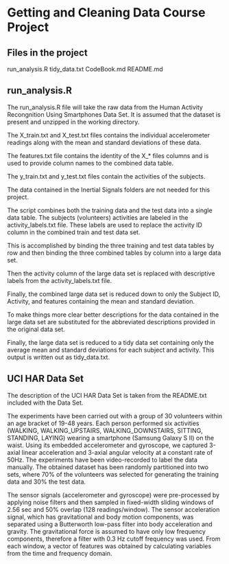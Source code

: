 # Getting and Cleaning Data Course Project

## Files in the project

run_analysis.R
tidy_data.txt
CodeBook.md
README.md

## run_analysis.R

The run_analysis.R file will take the raw data from the Human Activity Recongnition Using Smartphones Data Set. It is assumed that the dataset is present and unzipped in the working directory. 

The X_train.txt and X_test.txt files contains the individual accelerometer readings along with the mean and standard deviations of these data.

The features.txt file contains the identity of the X_* files columns and is used to provide column names to the combined data table.

The y_train.txt and y_test.txt files contain the activities of the subjects. 

The data contained in the Inertial Signals folders are not needed for this project.

The script combines both the training data and the test data into a single data table. The subjects (volunteers) activities are labeled in the activity_labels.txt file. These labels are used to replace the activity ID column in the combined train and test data set. 

This is accomplished by binding the three training and test data tables by row and then binding the three combined tables by column into a large data set. 

Then the activity column of the large data set is replaced with descriptive labels from the activity_labels.txt file.

Finally, the combined large data set is reduced down to only the Subject ID, Activity, and features containing the mean and standard deviation.

To make things more clear better descriptions for the data contained in the large data set are substituted for the abbreviated descriptions provided in the original data set.

Finally, the large data set is reduced to a tidy data set containing only the average mean and standard deviations for each subject and activity. This output is written out as tidy_data.txt.

## UCI HAR Data Set

The description of the UCI HAR Data Set is taken from the README.txt included with the Data Set.

The experiments have been carried out with a group of 30 volunteers within an age bracket of 19-48 years. Each person performed six activities (WALKING, WALKING_UPSTAIRS, WALKING_DOWNSTAIRS, SITTING, STANDING, LAYING) wearing a smartphone (Samsung Galaxy S II) on the waist. Using its embedded accelerometer and gyroscope, we captured 3-axial linear acceleration and 3-axial angular velocity at a constant rate of 50Hz. The experiments have been video-recorded to label the data manually. The obtained dataset has been randomly partitioned into two sets, where 70% of the volunteers was selected for generating the training data and 30% the test data. 

The sensor signals (accelerometer and gyroscope) were pre-processed by applying noise filters and then sampled in fixed-width sliding windows of 2.56 sec and 50% overlap (128 readings/window). The sensor acceleration signal, which has gravitational and body motion components, was separated using a Butterworth low-pass filter into body acceleration and gravity. The gravitational force is assumed to have only low frequency components, therefore a filter with 0.3 Hz cutoff frequency was used. From each window, a vector of features was obtained by calculating variables from the time and frequency domain.
